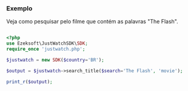 ### Exemplo
Veja como pesquisar pelo filme que contém as palavras "The Flash".

```php

<?php
use Ezeksoft\JustWatchSDK\SDK;
require_once 'justwatch.php';

$justwatch = new SDK($country='BR');

$output = $justwatch->search_title($search='The Flash', 'movie');

print_r($output);

```